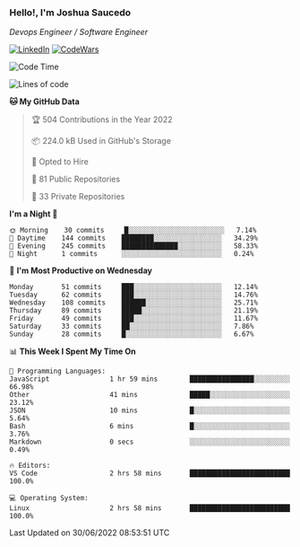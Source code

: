### Hello!, I'm Joshua Saucedo
*Devops Engineer / Software Engineer*  

[![LinkedIn](https://img.shields.io/badge/LinkedIn-0073b1?logo=linkedin&style=flat-square&logoColor=white)](https://www.linkedin.com/in/joshua-nathanael-saucedo-uriarte-bb0336169/)
[![CodeWars](https://www.codewars.com/users/joshuansu0897/badges/micro)](https://www.codewars.com/users/joshuansu0897)

<!--START_SECTION:waka-->
![Code Time](http://img.shields.io/badge/Code%20Time-0%20secs-blue)

![Lines of code](https://img.shields.io/badge/From%20Hello%20World%20I%27ve%20Written-2%20Million%20lines%20of%20code-blue)

**🐱 My GitHub Data** 

> 🏆 504 Contributions in the Year 2022
 > 
> 📦 224.0 kB Used in GitHub's Storage 
 > 
> 💼 Opted to Hire
 > 
> 📜 81 Public Repositories 
 > 
> 🔑 33 Private Repositories  
 > 
**I'm a Night 🦉** 

```text
🌞 Morning    30 commits     █░░░░░░░░░░░░░░░░░░░░░░░░   7.14% 
🌆 Daytime    144 commits    ████████░░░░░░░░░░░░░░░░░   34.29% 
🌃 Evening    245 commits    ██████████████░░░░░░░░░░░   58.33% 
🌙 Night      1 commits      ░░░░░░░░░░░░░░░░░░░░░░░░░   0.24%

```
📅 **I'm Most Productive on Wednesday** 

```text
Monday       51 commits     ███░░░░░░░░░░░░░░░░░░░░░░   12.14% 
Tuesday      62 commits     ███░░░░░░░░░░░░░░░░░░░░░░   14.76% 
Wednesday    108 commits    ██████░░░░░░░░░░░░░░░░░░░   25.71% 
Thursday     89 commits     █████░░░░░░░░░░░░░░░░░░░░   21.19% 
Friday       49 commits     ███░░░░░░░░░░░░░░░░░░░░░░   11.67% 
Saturday     33 commits     ██░░░░░░░░░░░░░░░░░░░░░░░   7.86% 
Sunday       28 commits     █░░░░░░░░░░░░░░░░░░░░░░░░   6.67%

```


📊 **This Week I Spent My Time On** 

```text
💬 Programming Languages: 
JavaScript               1 hr 59 mins        ████████████████░░░░░░░░░   66.98% 
Other                    41 mins             █████░░░░░░░░░░░░░░░░░░░░   23.12% 
JSON                     10 mins             █░░░░░░░░░░░░░░░░░░░░░░░░   5.64% 
Bash                     6 mins              █░░░░░░░░░░░░░░░░░░░░░░░░   3.76% 
Markdown                 0 secs              ░░░░░░░░░░░░░░░░░░░░░░░░░   0.49%

🔥 Editors: 
VS Code                  2 hrs 58 mins       █████████████████████████   100.0%

💻 Operating System: 
Linux                    2 hrs 58 mins       █████████████████████████   100.0%

```


 Last Updated on 30/06/2022 08:53:51 UTC
<!--END_SECTION:waka-->
